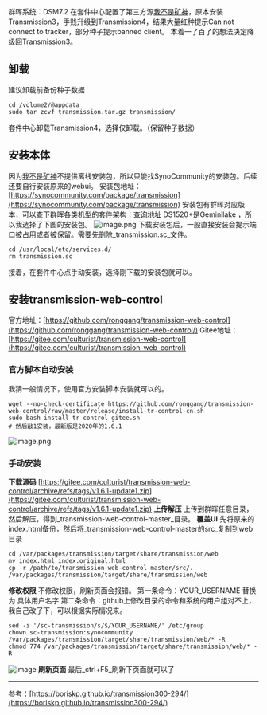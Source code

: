 群晖系统：DSM7.2
在套件中心配置了第三方源[我不是矿神](https://spk7.imnks.com/)，原本安装Transmission3，手贱升级到Transmission4，结果大量红种提示Can not connect to tracker，部分种子提示banned client。
本着一了百了的想法决定降级回Transmission3。
## 卸载
建议卸载前备份种子数据
```shell
cd /volume2/@appdata
sudo tar zcvf transmission.tar.gz transmission/
```
套件中心卸载Transmission4，选择仅卸载。（保留种子数据）
## 安装本体
因为[我不是矿神](https://spk7.imnks.com/)不提供离线安装包，所以只能找SynoCommunity的安装包。后续还要自行安装原来的webui。
安装包地址：[https://synocommunity.com/package/transmission](https://synocommunity.com/package/transmission)
安装包有群晖对应版本，可以查下群晖各类机型的套件架构：[查询地址](https://kb.synology.com/en-global/DSM/tutorial/What_kind_of_CPU_does_my_NAS_have)
DS1520+是Geminilake ，所以我选择了下图的安装包。
![image.png](https://img.kaian.de/i/2024/04/19/153500.png)
下载安装包后，一般直接安装会提示端口被占用或者被保留。需要先删除_transmission.sc_文件。

```shell
cd /usr/local/etc/services.d/
rm transmission.sc
```
接着，在套件中心点手动安装，选择刚下载的安装包就可以。
## 安装transmission-web-control
官方地址：[https://github.com/ronggang/transmission-web-control](https://github.com/ronggang/transmission-web-control/)
Gitee地址：[https://gitee.com/culturist/transmission-web-control](https://gitee.com/culturist/transmission-web-control)

### 官方脚本自动安装
我猜一般情况下，使用官方安装脚本安装就可以的。
```shell
wget --no-check-certificate https://github.com/ronggang/transmission-web-control/raw/master/release/install-tr-control-cn.sh
sudo bash install-tr-control-gitee.sh 
# 然后敲1安装，最新版是2020年的1.6.1
```
![image.png](https://img.kaian.de/i/2024/04/19/153533.png)
### 手动安装
**下载源码**
[https://gitee.com/culturist/transmission-web-control/archive/refs/tags/v1.6.1-update1.zip](https://gitee.com/culturist/transmission-web-control/archive/refs/tags/v1.6.1-update1.zip)
**上传解压**
上传到群晖任意目录，然后解压，得到_transmission-web-control-master_目录。
**覆盖UI**
先将原来的index.html备份，然后将_transmission-web-control-master的src_复制到web目录

```shell
cd /var/packages/transmission/target/share/transmission/web
mv index.html index.original.html
cp -r /path/to/transmission-web-control-master/src/. /var/packages/transmission/target/share/transmission/web
```
**修改权限**
不修改权限，刷新页面会报错。
第一条命令：YOUR_USERNAME 替换为 具体用户名字
第二条命令：github上修改目录的命令和系统的用户组对不上，我自己改了下，可以根据实际情况来。

```shell
sed -i '/sc-transmission/s/$/YOUR_USERNAME/' /etc/group
chown sc-transmission:synocommunity /var/packages/transmission/target/share/transmission/web/* -R
chmod 774 /var/packages/transmission/target/share/transmission/web/* -R
```
![image](https://img.kaian.de/i/2024/04/19/153638.png)
**刷新页面**
最后_ctrl+F5_刷新下页面就可以了

---

参考：[https://boriskp.github.io/transmission300-294/](https://boriskp.github.io/transmission300-294/)
